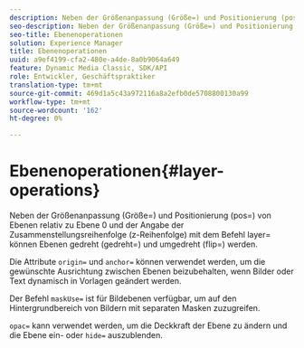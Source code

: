 ```yaml
---
description: Neben der Größenanpassung (Größe=) und Positionierung (pos=) von Ebenen relativ zu Ebene 0 und der Angabe der Zusammenstellungsreihenfolge (z-Reihenfolge) mit dem Befehl layer= können Ebenen gedreht (gedreht=) und umgedreht (flip=) werden.
seo-description: Neben der Größenanpassung (Größe=) und Positionierung (pos=) von Ebenen relativ zu Ebene 0 und der Angabe der Zusammenstellungsreihenfolge (z-Reihenfolge) mit dem Befehl layer= können Ebenen gedreht (gedreht=) und umgedreht (flip=) werden.
seo-title: Ebenenoperationen
solution: Experience Manager
title: Ebenenoperationen
uuid: a9ef4199-cfa2-480e-a4de-8a0b9064a649
feature: Dynamic Media Classic, SDK/API
role: Entwickler, Geschäftspraktiker
translation-type: tm+mt
source-git-commit: 469d1a5c43a972116a8a2efb0de5708800130a99
workflow-type: tm+mt
source-wordcount: '162'
ht-degree: 0%

---
```



# Ebenenoperationen{#layer-operations}

Neben der Größenanpassung (Größe=) und Positionierung (pos=) von Ebenen relativ zu Ebene 0 und der Angabe der Zusammenstellungsreihenfolge (z-Reihenfolge) mit dem Befehl layer= können Ebenen gedreht (gedreht=) und umgedreht (flip=) werden.

Die Attribute `origin=` und `anchor=` können verwendet werden, um die gewünschte Ausrichtung zwischen Ebenen beizubehalten, wenn Bilder oder Text dynamisch in Vorlagen geändert werden.

Der Befehl `maskUse=` ist für Bildebenen verfügbar, um auf den Hintergrundbereich von Bildern mit separaten Masken zuzugreifen.

`opac=` kann verwendet werden, um die Deckkraft der Ebene zu ändern und die Ebene ein- oder  `hide=` auszublenden.
